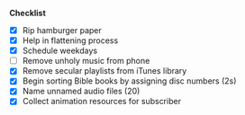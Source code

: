 **Checklist**

- [X] Rip hamburger paper
- [X] Help in flattening process
- [X] Schedule weekdays
- [ ] Remove unholy music from phone
- [X] Remove secular playlists from iTunes library
- [X] Begin sorting Bible books by assigning disc numbers (2s)
- [X] Name unnamed audio files (20)
- [X] Collect animation resources for subscriber